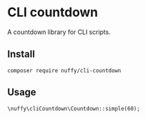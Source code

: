 # CLI countdown

A countdown library for CLI scripts.

## Install
`composer require nuffy/cli-countdown`

## Usage
`\nuffy\cliCountdown\Countdown::simple(60);`